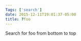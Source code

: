 ```yaml
---
Tags: ['search']
date: 2015-12-11T19:01:37-05:00
title: ?foo
---
```


Search for foo from bottom to top

